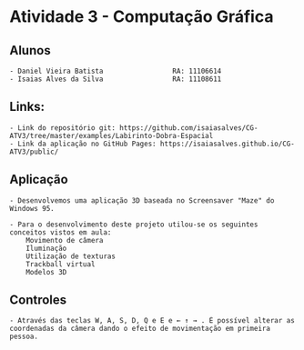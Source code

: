 # Atividade 3 - Computação Gráfica

## Alunos
	- Daniel Vieira Batista 				RA: 11106614
	- Isaias Alves da Silva  				RA: 11108611
## Links:
	- Link do repositório git: https://github.com/isaiasalves/CG-ATV3/tree/master/examples/Labirinto-Dobra-Espacial
	- Link da aplicação no GitHub Pages: https://isaiasalves.github.io/CG-ATV3/public/  
## Aplicação
	- Desenvolvemos uma aplicação 3D baseada no Screensaver "Maze" do Windows 95.

	- Para o desenvolvimento deste projeto utilou-se os seguintes conceitos vistos em aula:
		Movimento de câmera
      	Iluminação
      	Utilização de texturas
      	Trackball virtual
      	Modelos 3D
    
## Controles
	- Através das teclas W, A, S, D, Q e E e ← ↑ → . É possível alterar as coordenadas da câmera dando o efeito de movimentação em primeira pessoa.

